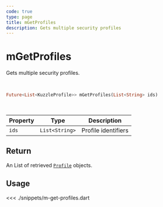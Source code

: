 ```yaml
---
code: true
type: page
title: mGetProfiles
description: Gets multiple security profiles
---
```


# mGetProfiles

Gets multiple security profiles.

<br />

```dart
Future<List<KuzzleProfile>> mGetProfiles(List<String> ids)
```

<br />

| Property | Type | Description |
|--- |--- |--- |
| `ids` | `List<String>` | Profile identifiers |

## Return

An List of retrieved [`Profile`](/sdk/dart/3/core-classes/profile/introduction) objects.

## Usage

<<< ./snippets/m-get-profiles.dart
